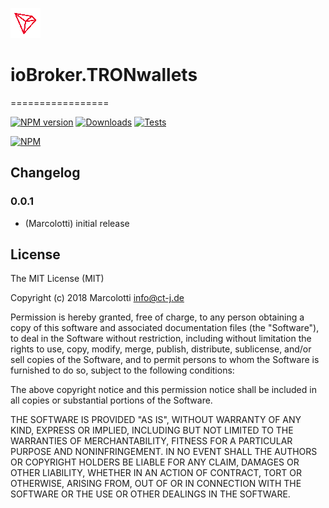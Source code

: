 ![Logo](admin/tron.png)
# ioBroker.TRONwallets
=================

[![NPM version](http://img.shields.io/npm/v/iobroker.tronwallet.svg)](https://www.npmjs.com/package/iobroker.tronwallet)
[![Downloads](https://img.shields.io/npm/dm/iobroker.tronwallet.svg)](https://www.npmjs.com/package/iobroker.tronwallet)
[![Tests](https://travis-ci.org/CTJaeger/ioBroker.tronwallet.svg?branch=master)](https://travis-ci.org/CTJaeger/ioBroker.tronwallet)

[![NPM](https://nodei.co/npm/iobroker.tronwallet.png?downloads=true)](https://nodei.co/npm/iobroker.tronwallet/)

## Changelog

### 0.0.1
* (Marcolotti) initial release

## License
The MIT License (MIT)

Copyright (c) 2018 Marcolotti <info@ct-j.de>

Permission is hereby granted, free of charge, to any person obtaining a copy
of this software and associated documentation files (the "Software"), to deal
in the Software without restriction, including without limitation the rights
to use, copy, modify, merge, publish, distribute, sublicense, and/or sell
copies of the Software, and to permit persons to whom the Software is
furnished to do so, subject to the following conditions:

The above copyright notice and this permission notice shall be included in
all copies or substantial portions of the Software.

THE SOFTWARE IS PROVIDED "AS IS", WITHOUT WARRANTY OF ANY KIND, EXPRESS OR
IMPLIED, INCLUDING BUT NOT LIMITED TO THE WARRANTIES OF MERCHANTABILITY,
FITNESS FOR A PARTICULAR PURPOSE AND NONINFRINGEMENT. IN NO EVENT SHALL THE
AUTHORS OR COPYRIGHT HOLDERS BE LIABLE FOR ANY CLAIM, DAMAGES OR OTHER
LIABILITY, WHETHER IN AN ACTION OF CONTRACT, TORT OR OTHERWISE, ARISING FROM,
OUT OF OR IN CONNECTION WITH THE SOFTWARE OR THE USE OR OTHER DEALINGS IN
THE SOFTWARE.
